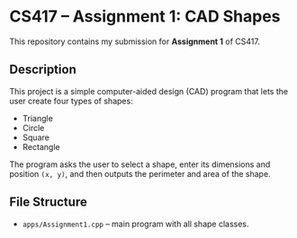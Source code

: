 # CS417 – Assignment 1: CAD Shapes

This repository contains my submission for **Assignment 1** of CS417.

## Description
This project is a simple computer-aided design (CAD) program that lets the user create four types of shapes:
- Triangle
- Circle
- Square
- Rectangle

The program asks the user to select a shape, enter its dimensions and position `(x, y)`, and then outputs the perimeter and area of the shape.

## File Structure
- `apps/Assignment1.cpp` – main program with all shape classes.
